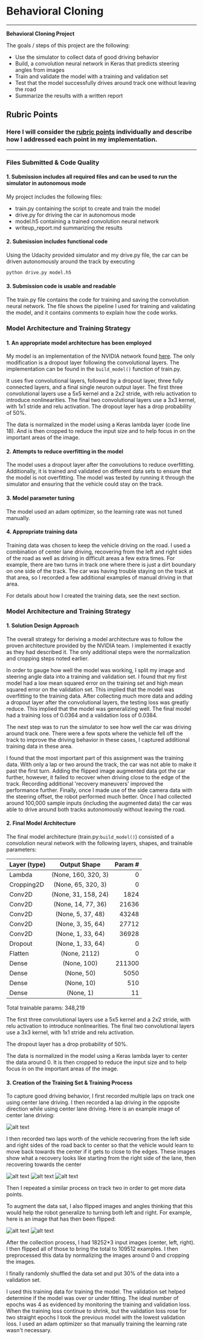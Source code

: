 # **Behavioral Cloning** 
---

**Behavioral Cloning Project**

The goals / steps of this project are the following:
* Use the simulator to collect data of good driving behavior
* Build, a convolution neural network in Keras that predicts steering angles from images
* Train and validate the model with a training and validation set
* Test that the model successfully drives around track one without leaving the road
* Summarize the results with a written report


[//]: # (Image References)

[center]: ./examples/center.jpg "Center Driving"
[recover1]: ./examples/recover_1.jpg "Recovery Image"
[recover2]: ./examples/recover_2.jpg "Recovery Image"
[recover3]: ./examples/recover_3.jpg "Recovery Image"
[normal]: ./examples/recover_1.jpg "Normal Image"
[flipped]: ./examples/recover_1_flipped.jpg "Flipped Image"

## Rubric Points
### Here I will consider the [rubric points](https://review.udacity.com/#!/rubrics/432/view) individually and describe how I addressed each point in my implementation.  

---
### Files Submitted & Code Quality

#### 1. Submission includes all required files and can be used to run the simulator in autonomous mode

My project includes the following files:
* train.py containing the script to create and train the model
* drive.py for driving the car in autonomous mode
* model.h5 containing a trained convolution neural network 
* writeup_report.md summarizing the results

#### 2. Submission includes functional code
Using the Udacity provided simulator and my drive.py file, the car can be driven autonomously around the track by executing 
```sh
python drive.py model.h5
```

#### 3. Submission code is usable and readable

The train.py file contains the code for training and saving the convolution neural network. The file shows the pipeline I used for training and validating the model, and it contains comments to explain how the code works.

### Model Architecture and Training Strategy

#### 1. An appropriate model architecture has been employed

My model is an implementation of the NVIDIA network found [here](https://devblogs.nvidia.com/parallelforall/deep-learning-self-driving-cars/). The only modification is a dropout layer following the convolutional layers. The implementation can be found in the `build_model()` function of train.py. 

It uses five convolutional layers, followed by a dropout layer, three fully connected layers, and a final single neuron output layer. The first three convolutional layers use a 5x5 kernel and a 2x2 stride, with relu activation to introduce nonlinearities. The final two convolutional layers use a 3x3 kernel, with 1x1 stride and relu activation. The dropout layer has a drop probability of 50%.

The data is normalized in the model using a Keras lambda layer (code line 18). And is then cropped to reduce the input size and to help focus in on the important areas of the image. 

#### 2. Attempts to reduce overfitting in the model

The model uses a dropout layer after the convolutions to reduce overfitting. Additionally, it is trained and validated on different data sets to ensure that the model is not overfitting. The model was tested by running it through the simulator and ensuring that the vehicle could stay on the track.

#### 3. Model parameter tuning

The model used an adam optimizer, so the learning rate was not tuned manually.

#### 4. Appropriate training data

Training data was chosen to keep the vehicle driving on the road. I used a combination of center lane driving, recovering from the left and right sides of the road as well as driving in difficult areas a few extra times. For example, there are two turns in track one where there is just a dirt boundary on one side of the track. The car was having trouble staying on the track at that area, so I recorded a few additional examples of manual driving in that area. 

For details about how I created the training data, see the next section. 

### Model Architecture and Training Strategy

#### 1. Solution Design Approach

The overall strategy for deriving a model architecture was to follow the proven architecture provided by the NVIDIA team. I implemented it exactly as they had described it. The only additional steps were the normalization and cropping steps noted earlier.

In order to gauge how well the model was working, I split my image and steering angle data into a training and validation set. I found that my first model had a low mean squared error on the training set and high mean squared error on the validation set. This implied that the model was overfitting to the training data. After collecting much more data and adding a dropout layer after the convolutional layers, the testing loss was greatly reduce. This implied that the model was generalizing well. The final model had a training loss of 0.0364 and a validation loss of 0.0384.

The next step was to run the simulator to see how well the car was driving around track one. There were a few spots where the vehicle fell off the track to improve the driving behavior in these cases, I captured additional training data in these area.

I found that the most important part of this assignment was the training data. With only a lap or two around the track, the car was not able to make it past the first turn. Adding the flipped image augmented data got the car further, however, it failed to recover when driving close to the edge of the track. Recording additional 'recovery maneuvers' improved the performance further. Finally, once I made use of the side camera data with the steering offset, the robot performed much better. Once I had collected around 100,000 sample inputs (including the augmented data) the car was able to drive around both tracks autonomously without leaving the road.

#### 2. Final Model Architecture

The final model architecture (train.py:`build_model()`) consisted of a convolution neural network with the following layers, shapes, and trainable parameters:

| Layer (type)|     Output Shape      |  Param # |
| ------------|:---------------------:| --------:|
| Lambda      | (None, 160, 320, 3)   | 0        |
| Cropping2D  | (None, 65, 320, 3)    | 0        |
| Conv2D      | (None, 31, 158, 24)   | 1824     |
| Conv2D      | (None, 14, 77, 36)    | 21636    |
| Conv2D      | (None, 5, 37, 48)     | 43248    |
| Conv2D      | (None, 3, 35, 64)     | 27712    |
| Conv2D      | (None, 1, 33, 64)     | 36928    |
| Dropout     | (None, 1, 33, 64)     | 0        |
| Flatten     | (None, 2112)          | 0        |
| Dense       | (None, 100)           | 211300   |
| Dense       | (None, 50)            | 5050     |
| Dense       | (None, 10)            | 510      |
| Dense       | (None, 1)             | 11       | 

Total trainable params: 348,219

The first three convolutional layers use a 5x5 kernel and a 2x2 stride, with relu activation to introduce nonlinearities. The final two convolutional layers use a 3x3 kernel, with 1x1 stride and relu activation.

The dropout layer has a drop probability of 50%.

The data is normalized in the model using a Keras lambda layer to center the data around 0. It is then cropped to reduce the input size and to help focus in on the important areas of the image. 

#### 3. Creation of the Training Set & Training Process

To capture good driving behavior, I first recorded multiple laps on track one using center lane driving. I then recorded a lap driving in the opposite direction while using center lane driving. Here is an example image of center lane driving:

![alt text][center]

I then recorded two laps worth of the vehicle recovering from the left side and right sides of the road back to center so that the vehicle would learn to move back towards the center if it gets to close to the edges. These images show what a recovery looks like starting from the right side of the lane, then recovering towards the center

![alt text][recover1]
![alt text][recover1]
![alt text][recover1]

Then I repeated a similar process on track two in order to get more data points.

To augment the data sat, I also flipped images and angles thinking that this would help the robot generalize to turning both left and right. For example, here is an image that has then been flipped:

![alt text][normal]
![alt text][flipped]

After the collection process, I had 18252*3 input images (center, left, right). I then flipped all of those to bring the total to 109512 examples. I then preprocessed this data by normalizing the images around 0 and cropping the images.

I finally randomly shuffled the data set and put 30% of the data into a validation set. 

I used this training data for training the model. The validation set helped determine if the model was over or under fitting. The ideal number of epochs was 4 as evidenced by  monitoring the training and validation loss. When the training loss continue to shrink, but the validation loss rose for two straight epochs I took the previous model with the lowest validation loss. I used an adam optimizer so that manually training the learning rate wasn't necessary.
